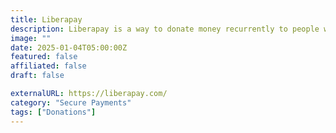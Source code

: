 ```yaml
---
title: Liberapay
description: Liberapay is a way to donate money recurrently to people whose work you appreciate.
image: ""
date: 2025-01-04T05:00:00Z
featured: false
affiliated: false
draft: false

externalURL: https://liberapay.com/
category: "Secure Payments"
tags: ["Donations"]
---
```

